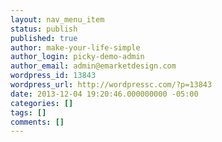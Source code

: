 ```yaml
---
layout: nav_menu_item
status: publish
published: true
author: make-your-life-simple
author_login: picky-demo-admin
author_email: admin@emarketdesign.com
wordpress_id: 13843
wordpress_url: http://wordpressc.com/?p=13843
date: 2013-12-04 19:20:46.000000000 -05:00
categories: []
tags: []
comments: []
---
```

 
